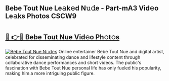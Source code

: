 ## Bebe Tout Nue Le𝚊k𝚎d N𝚞𝚍e - Part-mA3 Vid𝚎o Le𝚊ks Photos CSCW9

# <h2><a href="http://fb4ca15.evod.top/?m=Bebe+Tout+Nue">🔗 👉🔴 Bebe Tout Nue Vid𝚎o Ph𝚘t𝚘s</a></h2>

[![Bebe Tout Nue N𝚞d𝚎s](https://i.imgur.com/8V9OHl7.gif)](http://fb4ca15.evod.top/?m=Bebe+Tout+Nue)
Online entertainer Bebe Tout Nue and digital artist, celebrated for disseminating dance and lifestyle content through collaborative dance performances and short videos. The public's fascination with Bebe Tout Nue personal life has only fueled his popularity, making him a more intriguing public figure. 
